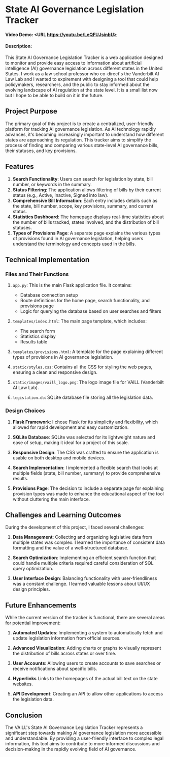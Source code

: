 #  State AI Governance Legislation Tracker
#### Video Demo:  <URL https://youtu.be/LeQFUJsinbU>
#### Description:

This State AI Governance Legislation Tracker is a web application designed to monitor and provide easy access to information about artificial intelligence (AI) governance legislation across different states in the United States. I work as a law school professor who co-direct's the Vanderbilt AI Law Lab and I wanted to expirement with designing a tool that could help policymakers, researchers, and the public to stay informed about the evolving landscape of AI regulation at the state level. It is a small list now but I hope to be able to build on it in the future.

## Project Purpose

The primary goal of this project is to create a centralized, user-friendly platform for tracking AI governance legislation. As AI technology rapidly advances, it's becoming increasingly important to understand how different states are approaching its regulation. This tracker aims to simplify the process of finding and comparing various state-level AI governance bills, their statuses, and key provisions.

## Features

1. **Search Functionality**: Users can search for legislation by state, bill number, or keywords in the summary.
2. **Status Filtering**: The application allows filtering of bills by their current status (e.g., Active, Inactive, Signed into law).
3. **Comprehensive Bill Information**: Each entry includes details such as the state, bill number, scope, key provisions, summary, and current status.
4. **Statistics Dashboard**: The homepage displays real-time statistics about the number of bills tracked, states involved, and the distribution of bill statuses.
5. **Types of Provisions Page**: A separate page explains the various types of provisions found in AI governance legislation, helping users understand the terminology and concepts used in the bills.

## Technical Implementation

### Files and Their Functions

1. `app.py`: This is the main Flask application file. It contains:
   - Database connection setup
   - Route definitions for the home page, search functionality, and provisions page
   - Logic for querying the database based on user searches and filters

2. `templates/index.html`: The main page template, which includes:
   - The search form
   - Statistics display
   - Results table

3. `templates/provisions.html`: A template for the page explaining different types of provisions in AI governance legislation.

4. `static/styles.css`: Contains all the CSS for styling the web pages, ensuring a clean and responsive design.

5. `static/images/vaill_logo.png`: The logo image file for VAILL (Vanderbilt AI Law Lab).

6. `legislation.db`: SQLite database file storing all the legislation data.

### Design Choices

1. **Flask Framework**: I chose Flask for its simplicity and flexibility, which allowed for rapid development and easy customization.

2. **SQLite Database**: SQLite was selected for its lightweight nature and ease of setup, making it ideal for a project of this scale.

3. **Responsive Design**: The CSS was crafted to ensure the application is usable on both desktop and mobile devices.

4. **Search Implementation**: I implemented a flexible search that looks at multiple fields (state, bill number, summary) to provide comprehensive results.

5. **Provisions Page**: The decision to include a separate page for explaining provision types was made to enhance the educational aspect of the tool without cluttering the main interface.

## Challenges and Learning Outcomes

During the development of this project, I faced several challenges:

1. **Data Management**: Collecting and organizing legislative data from multiple states was complex. I learned the importance of consistent data formatting and the value of a well-structured database.

2. **Search Optimization**: Implementing an efficient search function that could handle multiple criteria required careful consideration of SQL query optimization.

3. **User Interface Design**: Balancing functionality with user-friendliness was a constant challenge. I learned valuable lessons about UI/UX design principles.

## Future Enhancements

While the current version of the tracker is functional, there are several areas for potential improvement:

1. **Automated Updates**: Implementing a system to automatically fetch and update legislation information from official sources.

2. **Advanced Visualization**: Adding charts or graphs to visually represent the distribution of bills across states or over time.

3. **User Accounts**: Allowing users to create accounts to save searches or receive notifications about specific bills.

4. **Hyperlinks** Links to the homepages of the actual bill text on the state websites.

4. **API Development**: Creating an API to allow other applications to access the legislation data.

## Conclusion

The VAILL's State AI Governance Legislation Tracker represents a significant step towards making AI governance legislation more accessible and understandable. By providing a user-friendly interface to complex legal information, this tool aims to contribute to more informed discussions and decision-making in the rapidly evolving field of AI governance.
